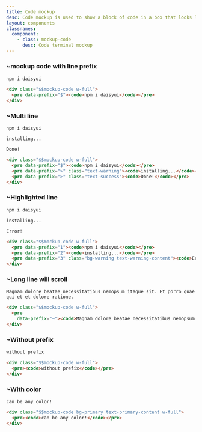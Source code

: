 ```yaml
---
title: Code mockup
desc: Code mockup is used to show a block of code in a box that looks like a code editor.
layout: components
classnames:
  component:
    - class: mockup-code
      desc: Code terminal mockup
---
```


<script>
  import Component from "$components/Component.svelte"
  import Translate from "$components/Translate.svelte"
</script>

### ~mockup code with line prefix
<div class="mockup-code w-full">
  <pre data-prefix="$"><code>npm i daisyui</code></pre>
</div>

```html
<div class="$$mockup-code w-full">
  <pre data-prefix="$"><code>npm i daisyui</code></pre>
</div>
```


### ~Multi line
<div class="mockup-code w-full">
  <pre data-prefix="$"><code>npm i daisyui</code></pre>
  <pre data-prefix=">" class="text-warning"><code>installing...</code></pre>
  <pre data-prefix=">" class="text-success"><code>Done!</code></pre>
</div>

```html
<div class="$$mockup-code w-full">
  <pre data-prefix="$"><code>npm i daisyui</code></pre>
  <pre data-prefix=">" class="text-warning"><code>installing...</code></pre>
  <pre data-prefix=">" class="text-success"><code>Done!</code></pre>
</div>
```


### ~Highlighted line
<div class="mockup-code w-full">
  <pre data-prefix="1"><code>npm i daisyui</code></pre>
  <pre data-prefix="2"><code>installing...</code></pre>
  <pre data-prefix="3" class="bg-warning text-warning-content"><code>Error!</code></pre>
</div>

```html
<div class="$$mockup-code w-full">
  <pre data-prefix="1"><code>npm i daisyui</code></pre>
  <pre data-prefix="2"><code>installing...</code></pre>
  <pre data-prefix="3" class="bg-warning text-warning-content"><code>Error!</code></pre>
</div>
```


### ~Long line will scroll
<div class="mockup-code w-full">
  <pre data-prefix="~"><code>Magnam dolore beatae necessitatibus nemopsum itaque sit. Et porro quae qui et et dolore ratione.</code></pre>
</div>

```html
<div class="$$mockup-code w-full">
  <pre
    data-prefix="~"><code>Magnam dolore beatae necessitatibus nemopsum itaque sit. Et porro quae qui et et dolore ratione.</code></pre>
</div>
```


### ~Without prefix
<div class="mockup-code w-full">
  <pre><code>without prefix</code></pre>
</div>

```html
<div class="$$mockup-code w-full">
  <pre><code>without prefix</code></pre>
</div>
```


### ~With color
<div class="mockup-code bg-primary text-primary-content w-full">
  <pre><code>can be any color!</code></pre>
</div>

```html
<div class="$$mockup-code bg-primary text-primary-content w-full">
  <pre><code>can be any color!</code></pre>
</div>
```
